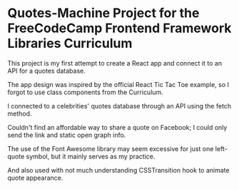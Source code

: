 # Quotes-Machine Project for the FreeCodeCamp Frontend Framework Libraries Curriculum

This project is my first attempt to create a React app and connect it to an API for a quotes database.

The app design was inspired by the official React Tic Tac Toe example, so I forgot to use class components from the Curriculum.

I connected to a celebrities' quotes database through an API using the fetch method.

Couldn't find an affordable way to share a quote on Facebook; I could only send the link and static open graph info.

The use of the Font Awesome library may seem excessive for just one left-quote symbol, but it mainly serves as my practice.

And also used with not much understanding CSSTransition hook to animate quote appearance.